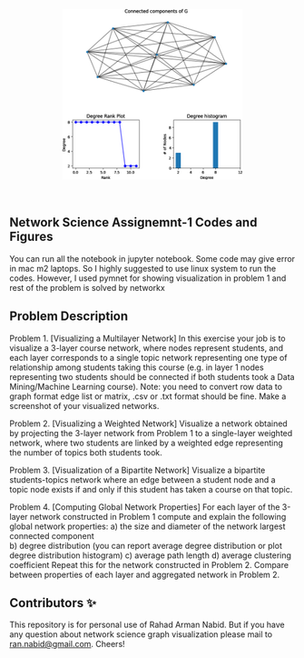 

 <p align="center">
  <a href="https://codesandbox.io">
    <img src="https://github.com/rahadarmannabid/Network-Science-Assignment-1/blob/main/layer_1_histogram.png" height="300px">
  </a>
</p>

&nbsp;





## Network Science Assignemnt-1 Codes and Figures

You can run all the notebook in jupyter notebook. Some code may give error in mac m2 laptops. So I highly suggested to use linux system to run the codes. However, I used pymnet for showing visualization in problem 1 and rest of the problem is solved by networkx 
  
## Problem Description

Problem 1. [Visualizing a Multilayer Network] In this exercise your job is to visualize a 3-layer course network, 
where  nodes  represent  students,  and  each  layer  corresponds  to  a  single  topic  network  representing  one  type  of 
relationship among students taking this course (e.g. in layer 1 nodes representing two students should be connected 
if both students took a Data Mining/Machine Learning course). Note: you need to convert row data to graph format 
edge list or matrix, .csv or .txt format should be fine. Make a screenshot of your visualized networks. 
 
Problem 2. [Visualizing a Weighted Network] Visualize a network obtained by projecting the 3-layer network 
from Problem 1 to a single-layer weighted network, where two students are linked by a weighted edge representing 
the number of topics both students took. 
 
Problem 3. [Visualization of a Bipartite Network] Visualize a bipartite students-topics network where an edge 
between a student node and a topic node exists if and only if this student has taken a course on that topic.

Problem  4.  [Computing  Global  Network  Properties]  For  each  layer  of  the  3-layer  network  constructed  in 
Problem 1 compute and explain the following global network properties: 
a) the size and diameter of the network largest connected component  
b) degree distribution (you can report average degree distribution or plot degree distribution histogram) 
c) average path length 
d) average clustering coefficient 
Repeat this for the network constructed in Problem 2. Compare between properties of each layer and aggregated 
network in Problem 2.

## Contributors ✨
This repository is for personal use of Rahad Arman Nabid. But if you have any question about network science graph visualization please mail to ran.nabid@gmail.com. Cheers!

